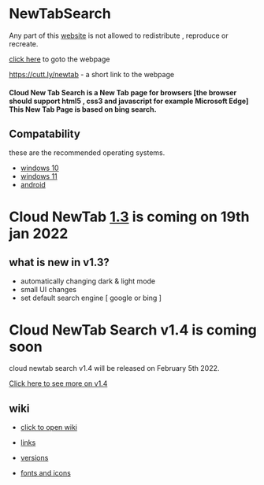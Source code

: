 # NewTabSearch

Any part of this <a href="https://CloudGlitch.github.io/NewTabSearch">website</a> is not allowed to redistribute , reproduce or recreate. 

<a href="https://cloudglitch.github.io/NewTabSearch">click here</a> to goto the webpage

https://cutt.ly/newtab - a short link to the webpage

#### Cloud New Tab Search is a New Tab page for browsers [the browser should support html5 , css3 and javascript for example Microsoft Edge] This New Tab Page is based on bing search.

## Compatability 

these are the recommended operating systems.
- <a href="https://www.microsoft.com/en-in/windows/get-windows-10">windows 10</a>
- <a href="https://www.microsoft.com/en-in/windows/get-windows-11">windows 11</a>
- <a href="https://www.android.com/">android</a>

# Cloud NewTab <a href="https://github.com/CloudGlitch/NewTabSearch/releases/tag/v1.3-prev">1.3</a> is coming on 19th jan 2022
## what is new in v1.3?
- automatically changing dark & light mode
- small UI changes
- set default search engine [ google or bing ]
# Cloud NewTab Search v1.4 is coming soon
 cloud newtab search v1.4 will be released on February 5th 2022.
 
 <a href="https://github.com/CloudGlitch/NewTabSearch/releases/tag/v1.4-pre">Click here to see more on v1.4</a>

## wiki
-  <a href="https://github.com/CloudGlitch/NewTabSearch/wiki">click to open wiki</a>
 
-  <a href="https://github.com/CloudGlitch/NewTabSearch/wiki#links">links</a>
 
-  <a href="https://github.com/CloudGlitch/NewTabSearch/wiki#versions">versions</a>
 
-  <a href="https://github.com/CloudGlitch/NewTabSearch/wiki#fonts-and-icons">fonts and icons</a>
